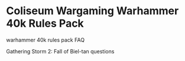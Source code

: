 # Coliseum Wargaming Warhammer 40k Rules Pack
warhammer 40k rules pack
FAQ

Gathering Storm 2: Fall of Biel-tan questions
